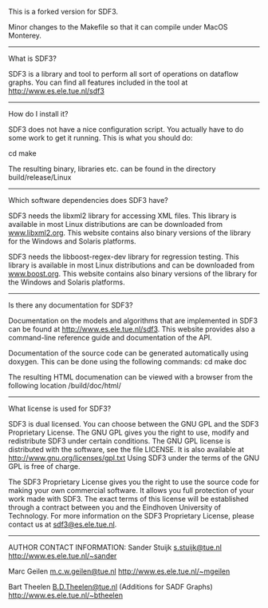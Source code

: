 This is a forked version for SDF3.

Minor changes to the Makefile so that it can compile under 
MacOS Monterey.

------------------------------------------------------------------

What is SDF3?

SDF3 is a library and tool to perform all sort of operations on
dataflow graphs. You can find all features included in the tool
at http://www.es.ele.tue.nl/sdf3

------------------------------------------------------------------

How do I install it?

SDF3 does not have a nice configuration script. You actually have
to do some work to get it running. This is what you should do:

cd <the directory containing sdf3>
make

The resulting binary, libraries etc. can be found in the directory
build/release/Linux

------------------------------------------------------------------

Which software dependencies does SDF3 have?

SDF3 needs the libxml2 library for accessing XML files. This
library is available in most Linux distributions are can be
downloaded from www.libxml2.org. This website contains also binary
versions of the library for the Windows and Solaris platforms.

SDF3 needs the libboost-regex-dev library for regression testing.
This library is available in most Linux distributions and can be
downloaded from www.boost.org. This website contains also binary
versions of the library for the Windows and Solaris platforms.

------------------------------------------------------------------

Is there any documentation for SDF3?

Documentation on the models and algorithms that are implemented in
SDF3 can be found at http://www.es.ele.tue.nl/sdf3. This website
provides also a command-line reference guide and documentation of
the API.

Documentation of the source code can be generated automatically
using doxygen. This can be done using the following commands:
cd <the directory containing sdf3>
make doc

The resulting HTML documenation can be viewed with a browser from
the following location <the directory containing sdf3>/build/doc/html/

------------------------------------------------------------------

What license is used for SDF3?

SDF3 is dual licensed. You can choose between the GNU GPL and the SDF3
Proprietary License. The GNU GPL gives you the right to use, modify and
redistribute SDF3 under certain conditions. The GNU GPL license is
distributed with the software, see the file LICENSE. It is also
available at http://www.gnu.org/licenses/gpl.txt Using SDF3 under the
terms of the GNU GPL is free of charge.

The SDF3 Proprietary License gives you the right to use the source code
for making your own commercial software. It allows you full protection
of your work made with SDF3. The exact terms of this license will be
established through a contract between you and the Eindhoven University
of Technology. For more information on the SDF3 Proprietary License,
please contact us at sdf3@es.ele.tue.nl.

------------------------------------------------------------------

AUTHOR CONTACT INFORMATION:
   Sander Stuijk <s.stuijk@tue.nl>
   http://www.es.ele.tue.nl/~sander

   Marc Geilen <m.c.w.geilen@tue.nl>
   http://www.es.ele.tue.nl/~mgeilen

   Bart Theelen <B.D.Theelen@tue.nl>	(Additions for SADF Graphs)
   http://www.es.ele.tue.nl/~btheelen

